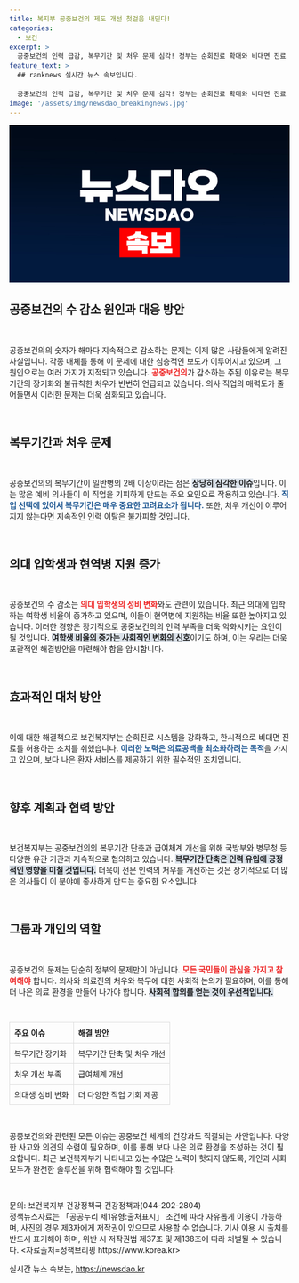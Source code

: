 ```yaml
---
title: 복지부 공중보건의 제도 개선 첫걸음 내딛다!
categories:
  - 보건
excerpt: >
  공중보건의 인력 급감, 복무기간 및 처우 문제 심각! 정부는 순회진료 확대와 비대면 진료 허용으로 의료공백을 최소화하려고 하지만, 과연 해결될 수 있을까? 클릭해서 더 알아보세요!
feature_text: >
  ## ranknews 실시간 뉴스 속보입니다.

  공중보건의 인력 급감, 복무기간 및 처우 문제 심각! 정부는 순회진료 확대와 비대면 진료 허용으로 의료공백을 최소화하려고 하지만, 과연 해결될 수 있을까? 클릭해서 더 알아보세요!
image: '/assets/img/newsdao_breakingnews.jpg'
---
```


<p><img src="/assets/img/newsdao_breakingnews.jpg" alt="ranknews 속보" /></p>

<h2 data-ke-size="size26">공중보건의 수 감소 원인과 대응 방안</h2>

<p data-ke-size="size16">&nbsp;</p>

<p>공중보건의의 숫자가 해마다 지속적으로 감소하는 문제는 이제 많은 사람들에게 알려진 사실입니다. 각종 매체를 통해 이 문제에 대한 심층적인 보도가 이루어지고 있으며, 그 원인으로는 여러 가지가 지적되고 있습니다. <b><span style="color: #ee2323;">공중보건의</span></b>가 감소하는 주된 이유로는 복무기간의 장기화와 불규칙한 처우가 빈번히 언급되고 있습니다. 의사 직업의 매력도가 줄어들면서 이러한 문제는 더욱 심화되고 있습니다.</p>

<p data-ke-size="size16">&nbsp;</p>

<h2 data-ke-size="size26">복무기간과 처우 문제</h2>

<p data-ke-size="size16">&nbsp;</p>

<p>공중보건의의 복무기간이 일반병의 2배 이상이라는 점은 <b><span style="background-color: #21538527;">상당히 심각한 이슈</span></b>입니다. 이는 많은 예비 의사들이 이 직업을 기피하게 만드는 주요 요인으로 작용하고 있습니다. <b><span style="color: #1a5490;">직업 선택에 있어서 복무기간은 매우 중요한 고려요소가 됩니다.</span></b> 또한, 처우 개선이 이루어지지 않는다면 지속적인 인력 이탈은 불가피할 것입니다.</p>

<p data-ke-size="size16">&nbsp;</p>

<h2 data-ke-size="size26">의대 입학생과 현역병 지원 증가</h2>

<p data-ke-size="size16">&nbsp;</p>

<p>공중보건의 수 감소는 <b><span style="color: #ee2323;">의대 입학생의 성비 변화</span></b>와도 관련이 있습니다. 최근 의대에 입학하는 여학생 비율이 증가하고 있으며, 이들이 현역병에 지원하는 비율 또한 높아지고 있습니다. 이러한 경향은 장기적으로 공중보건의의 인력 부족을 더욱 악화시키는 요인이 될 것입니다. <b><span style="background-color: #21538527;">여학생 비율의 증가는 사회적인 변화의 신호</span></b>이기도 하며, 이는 우리는 더욱 포괄적인 해결방안을 마련해야 함을 암시합니다.</p>

<p data-ke-size="size16">&nbsp;</p>

<h2 data-ke-size="size26">효과적인 대처 방안</h2>

<p data-ke-size="size16">&nbsp;</p>

<p>이에 대한 해결책으로 보건복지부는 순회진료 시스템을 강화하고, 한시적으로 비대면 진료를 허용하는 조치를 취했습니다. <b><span style="color: #1a5490;">이러한 노력은 의료공백을 최소화하려는 목적</span></b>을 가지고 있으며, 보다 나은 환자 서비스를 제공하기 위한 필수적인 조치입니다. </p>

<p data-ke-size="size16">&nbsp;</p>

<h2 data-ke-size="size26">향후 계획과 협력 방안</h2>

<p data-ke-size="size16">&nbsp;</p>

<p>보건복지부는 공중보건의의 복무기간 단축과 급여체계 개선을 위해 국방부와 병무청 등 다양한 유관 기관과 지속적으로 협의하고 있습니다. <b><span style="background-color: #21538527;">복무기간 단축은 인력 유입에 긍정적인 영향을 미칠 것입니다.</span></b> 더욱이 전문 인력의 처우를 개선하는 것은 장기적으로 더 많은 의사들이 이 분야에 종사하게 만드는 중요한 요소입니다.</p>

<p data-ke-size="size16">&nbsp;</p>

<h2 data-ke-size="size26">그룹과 개인의 역할</h2>

<p data-ke-size="size16">&nbsp;</p>

<p>공중보건의 문제는 단순히 정부의 문제만이 아닙니다. <b><span style="color: #ee2323;">모든 국민들이 관심을 가지고 참여해야</span></b> 합니다. 의사와 의료진의 처우와 복무에 대한 사회적 논의가 필요하며, 이를 통해 더 나은 의료 환경을 만들어 나가야 합니다. <b><span style="background-color: #21538527;">사회적 합의를 얻는 것이 우선적입니다.</span></b> </p>

<p data-ke-size="size16">&nbsp;</p>

<table style="width:100%; border-collapse: collapse;">
  <thead>
    <tr>
      <th style="border: 1px solid #dddddd; text-align: left; padding: 8px;">주요 이슈</th>
      <th style="border: 1px solid #dddddd; text-align: left; padding: 8px;">해결 방안</th>
    </tr>
  </thead>
  <tbody>
    <tr>
      <td style="border: 1px solid #dddddd; padding: 8px;">복무기간 장기화</td>
      <td style="border: 1px solid #dddddd; padding: 8px;">복무기간 단축 및 처우 개선</td>
    </tr>
    <tr>
      <td style="border: 1px solid #dddddd; padding: 8px;">처우 개선 부족</td>
      <td style="border: 1px solid #dddddd; padding: 8px;">급여체계 개선</td>
    </tr>
    <tr>
      <td style="border: 1px solid #dddddd; padding: 8px;">의대생 성비 변화</td>
      <td style="border: 1px solid #dddddd; padding: 8px;">더 다양한 직업 기회 제공</td>
    </tr>
  </tbody>
</table>

<p data-ke-size="size16">&nbsp;</p>

<p>공중보건의와 관련된 모든 이슈는 공중보건 체계의 건강과도 직결되는 사안입니다. 다양한 사고와 의견의 수렴이 필요하며, 이를 통해 보다 나은 의료 환경을 조성하는 것이 필요합니다. 최근 보건복지부가 나타내고 있는 수많은 노력이 헛되지 않도록, 개인과 사회 모두가 완전한 솔루션을 위해 협력해야 할 것입니다. </p>

<p data-ke-size="size16">&nbsp;</p> 

<p>문의: 보건복지부 건강정책국 건강정책과(044-202-2804)<br>
정책뉴스자료는 「공공누리 제1유형:출처표시」 조건에 따라 자유롭게 이용이 가능하며, 사진의 경우 제3자에게 저작권이 있으므로 사용할 수 없습니다. 기사 이용 시 출처를 반드시 표기해야 하며, 위반 시 저작권법 제37조 및 제138조에 따라 처벌될 수 있습니다. &lt;자료출처=정책브리핑 https://www.korea.kr></p>
실시간 뉴스 속보는, <a href="https://newsdao.kr" rel="dofollow">https://newsdao.kr</a>


